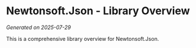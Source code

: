 # Newtonsoft.Json - Library Overview

*Generated on 2025-07-29*

This is a comprehensive library overview for Newtonsoft.Json.